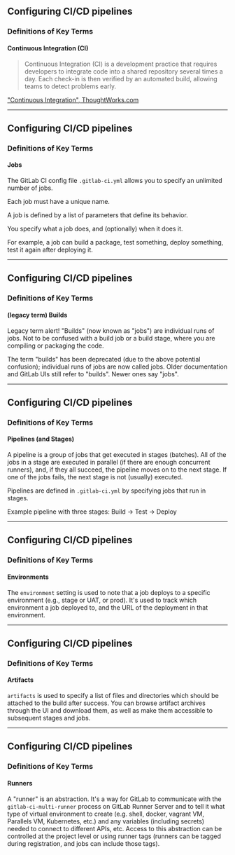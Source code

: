 ## Configuring CI/CD pipelines
### Definitions of Key Terms
#### Continuous Integration (CI)

> Continuous Integration (CI) is a development practice that requires
> developers to integrate code into a shared repository several times
> a day. Each check-in is then verified by an automated build, allowing
> teams to detect problems early.

["Continuous Integration", ThoughtWorks.com](https://www.thoughtworks.com/continuous-integration)

---
## Configuring CI/CD pipelines
### Definitions of Key Terms
#### Jobs

The GitLab CI config file `.gitlab-ci.yml` allows you to specify an
unlimited number of jobs.

Each job must have a unique name.

A job is defined by a list of parameters that define its behavior.

You specify what a job does, and (optionally) when it does it.

For example, a job can build a package, test something, deploy something,
test it again after deploying it.

---
## Configuring CI/CD pipelines
### Definitions of Key Terms
#### (legacy term) Builds

Legacy term alert! "Builds" (now known as "jobs") are individual runs of jobs.
Not to be confused with a build job or a build stage, where
you are compiling or packaging the code.

The term "builds" has been deprecated (due to the above potential
confusion); individual runs of jobs are now called jobs.
Older documentation and GitLab UIs still refer to "builds".
Newer ones say "jobs".

---
## Configuring CI/CD pipelines
### Definitions of Key Terms
#### Pipelines (and Stages)

A pipeline is a group of jobs that get executed in stages (batches).
All of the jobs in a stage are executed in parallel (if there are enough concurrent runners), and, if they all succeed, the pipeline moves on to the next stage.
If one of the jobs fails, the next stage is not (usually) executed.

Pipelines are defined in `.gitlab-ci.yml` by specifying jobs that run in stages.

Example pipeline with three stages:  Build -> Test -> Deploy

---
## Configuring CI/CD pipelines
### Definitions of Key Terms
#### Environments

The `environment` setting is used to note that a job deploys to a specific environment (e.g., stage or UAT, or prod).
It's used to track which environment a job deployed to, and the URL of the deployment in that environment.

---
## Configuring CI/CD pipelines
### Definitions of Key Terms
#### Artifacts

`artifacts` is used to specify a list of files and directories which should be attached to the build after success. You can browse artifact archives through the UI and download them, as well as make them accessible to subsequent stages and jobs.

---
## Configuring CI/CD pipelines
### Definitions of Key Terms
#### Runners

A "runner" is an abstraction.
It's a way for GitLab to communicate with the `gitlab-ci-multi-runner` process on GitLab Runner Server and to tell it what type of virtual environment to create (e.g. shell, docker, vagrant VM, Parallels VM, Kubernetes, etc.) and any variables (including secrets) needed to connect to different APIs, etc.
Access to this abstraction can be controlled at the project level or using runner tags (runners can be tagged during registration, and jobs can include those tags).
